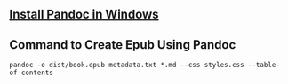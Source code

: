 ## [Install Pandoc in Windows](https://www.thepolyglotdeveloper.com/2019/10/creating-ebook-pandoc-markdown/)




## Command to Create Epub Using Pandoc

```shell
pandoc -o dist/book.epub metadata.txt *.md --css styles.css --table-of-contents
```